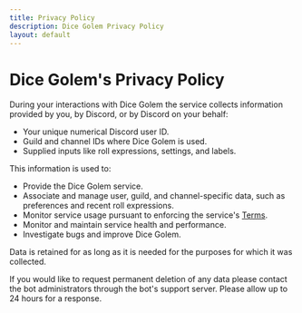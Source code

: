 ```yaml
---
title: Privacy Policy
description: Dice Golem Privacy Policy
layout: default
---
```


# Dice Golem's Privacy Policy

During your interactions with Dice Golem the service collects information provided by you, by Discord, or by Discord on your behalf:

- Your unique numerical Discord user ID.
- Guild and channel IDs where Dice Golem is used.
- Supplied inputs like roll expressions, settings, and labels.

This information is used to:

- Provide the Dice Golem service.
- Associate and manage user, guild, and channel-specific data, such as preferences and recent roll expressions.
- Monitor service usage pursuant to enforcing the service's [Terms][terms].
- Monitor and maintain service health and performance.
- Investigate bugs and improve Dice Golem.

Data is retained for as long as it is needed for the purposes for which it was collected.

If you would like to request permanent deletion of any data please contact the bot administrators through the bot's support server. Please allow up to 24 hours for a response.

[terms]: https://dicegolem.io/terms "Dice Golem's Terms of Service"
